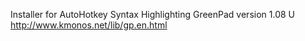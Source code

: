 ﻿Installer for AutoHotkey Syntax Highlighting
GreenPad version 1.08 U
http://www.kmonos.net/lib/gp.en.html